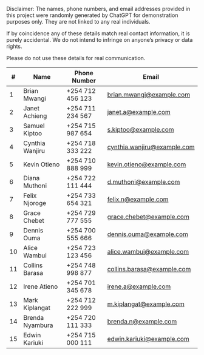 Disclaimer:
The names, phone numbers, and email addresses provided in this project were randomly generated by ChatGPT for demonstration purposes only. They are not linked to any real individuals.

If by coincidence any of these details match real contact information, it is purely accidental. We do not intend to infringe on anyone’s privacy or data rights.

Please do not use these details for real communication.

| #  | Name            | Phone Number     | Email                                                             |
| -- | --------------- | ---------------- | ----------------------------------------------------------------- |
| 1  | Brian Mwangi    | +254 712 456 123 | [brian.mwangi@example.com](mailto:brian.mwangi@example.com)       |
| 2  | Janet Achieng   | +254 711 234 567 | [janet.a@example.com](mailto:janet.a@example.com)                 |
| 3  | Samuel Kiptoo   | +254 715 987 654 | [s.kiptoo@example.com](mailto:s.kiptoo@example.com)               |
| 4  | Cynthia Wanjiru | +254 718 333 222 | [cynthia.wanjiru@example.com](mailto:cynthia.wanjiru@example.com) |
| 5  | Kevin Otieno    | +254 710 888 999 | [kevin.otieno@example.com](mailto:kevin.otieno@example.com)       |
| 6  | Diana Muthoni   | +254 722 111 444 | [d.muthoni@example.com](mailto:d.muthoni@example.com)             |
| 7  | Felix Njoroge   | +254 733 654 321 | [felix.n@example.com](mailto:felix.n@example.com)                 |
| 8  | Grace Chebet    | +254 729 777 555 | [grace.chebet@example.com](mailto:grace.chebet@example.com)       |
| 9  | Dennis Ouma     | +254 700 555 666 | [dennis.ouma@example.com](mailto:dennis.ouma@example.com)         |
| 10 | Alice Wambui    | +254 723 123 456 | [alice.wambui@example.com](mailto:alice.wambui@example.com)       |
| 11 | Collins Barasa  | +254 748 998 877 | [collins.barasa@example.com](mailto:collins.barasa@example.com)   |
| 12 | Irene Atieno    | +254 701 345 678 | [irene.a@example.com](mailto:irene.a@example.com)                 |
| 13 | Mark Kiplangat  | +254 712 222 999 | [m.kiplangat@example.com](mailto:m.kiplangat@example.com)         |
| 14 | Brenda Nyambura | +254 720 111 333 | [brenda.n@example.com](mailto:brenda.n@example.com)               |
| 15 | Edwin Kariuki   | +254 715 000 111 | [edwin.kariuki@example.com](mailto:edwin.kariuki@example.com)     |
